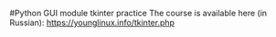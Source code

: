 #Python GUI module tkinter practice
The course is available here (in Russian):
https://younglinux.info/tkinter.php
